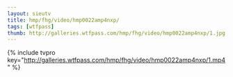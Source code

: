 ```yaml
--- 
layout: sieutv
title: hmp/fhg/video/hmp0022amp4nxp/
tags: [wtfpass]
thumb: http://galleries.wtfpass.com/hmp/fhg/video/hmp0022amp4nxp/1.jpg
---
```

{% include tvpro key="http://galleries.wtfpass.com/hmp/fhg/video/hmp0022amp4nxp/1.mp4" %} 
